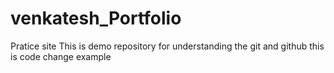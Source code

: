# venkatesh_Portfolio
Pratice site
This is demo repository for understanding the git and github
this is code change example
